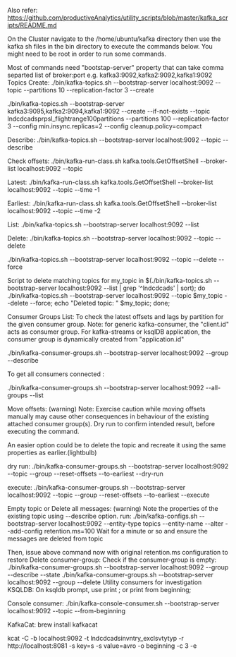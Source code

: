 Also refer: https://github.com/productiveAnalytics/utility_scripts/blob/master/kafka_scripts/README.md


On the Cluster navigate to the /home/ubuntu/kafka directory then use the kafka sh files in the bin directory to execute the commands below. You might need to be root in order to run some commands.

Most of commands need "bootstap-server" property that can take comma separted list of broker:port 
e.g. kafka3:9092,kafka2:9092,kafka1:9092
Topics
Create:
./bin/kafka-topics.sh --bootstrap-server localhost:9092 --topic <name-of-topic> --partitions 10 --replication-factor 3 --create

./bin/kafka-topics.sh --bootstrap-server kafka3:9095,kafka2:9094,kafka1:9092 --create --if-not-exists --topic lndcdcadsprpsl_flightrange100partitions --partitions 100 --replication-factor 3 --config min.insync.replicas=2 --config cleanup.policy=compact

Describe:
./bin/kafka-topics.sh --bootstrap-server localhost:9092 --topic <name-of-topic> --describe

Check offsets:
./bin/kafka-run-class.sh kafka.tools.GetOffsetShell --broker-list localhost:9092 --topic <name-of-topic>

Latest: ./bin/kafka-run-class.sh kafka.tools.GetOffsetShell --broker-list localhost:9092 --topic <name-of-topic> --time -1

Earliest: ./bin/kafka-run-class.sh kafka.tools.GetOffsetShell --broker-list localhost:9092 --topic <name-of-topic> --time -2

List:
./bin/kafka-topics.sh --bootstrap-server localhost:9092 --list

Delete:
./bin/kafka-topics.sh --bootstrap-server localhost:9092 --topic <name-of-topic> --delete

./bin/kafka-topics.sh --bootstrap-server localhost:9092 --topic <name-of-topic> --delete --force

Script to delete matching topics
for my_topic in $(./bin/kafka-topics.sh --bootstrap-server localhost:9092 --list | grep '^lndcdcads' | sort);
do
   ./bin/kafka-topics.sh --bootstrap-server localhost:9092 --topic $my_topic --delete --force;
   echo "Deleted topic: " $my_topic;
done;


Consumer Groups
List:
To check the latest offsets and lags by partition for the given consumer group. Note: for generic kafka-consumer, the "client.id" acts as consumer group. For kafka-streams or ksqlDB application, the consumer group is dynamically created from "application.id"

./bin/kafka-consumer-groups.sh --bootstrap-server localhost:9092 --group <consumer-group-id> --describe

To get all consumers connected : 

./bin/kafka-consumer-groups.sh --bootstrap-server localhost:9092 --all-groups --list

Move offsets: (warning)
Note: Exercise caution while moving offsets manually may cause other consequences in behaviour of the existing attached consumer group(s). Dry run to confirm intended result, before executing the command.

An easier option could be to delete the topic and recreate it using the same properties as earlier.(lightbulb)

dry run: ./bin/kafka-consumer-groups.sh --bootstrap-server localhost:9092 --topic <topic-name> --group <consumer-group-id> --reset-offsets  --to-earliest --dry-run

execute: ./bin/kafka-consumer-groups.sh --bootstrap-server localhost:9092 --topic <topic-name> --group <consumer-group-id> --reset-offsets  --to-earliest --execute

Empty topic or Delete all messages: (warning)
Note the properties of the existing topic using --describe option.
run: ./bin/kafka-configs.sh --bootstrap-server localhost:9092 --entity-type topics --entity-name <topic-name> --alter --add-config retention.ms=100
Wait for a minute or so and ensure the messages are deleted from topic

Then, issue above command now with original retention.ms configuration to restore
Delete consumer-group:
Check if the consumer-group is empty: ./bin/kafka-consumer-groups.sh --bootstrap-server localhost:9092 --group <consumer-group-id> --describe --state
./bin/kafka-consumer-groups.sh --bootstrap-server localhost:9092 --group <consumer-group-id> --delete 
Utility consumers for investigation
KSQLDB:
On ksqldb prompt, use print <topic-name>; or print <topic-name> from beginning;



Console consumer:
./bin/kafka-console-consumer.sh --bootstrap-server localhost:9092 --topic <topic-name> --from-beginning



KafkaCat:
brew install kafkacat

kcat -C -b localhost:9092 -t lndcdcadsinvntry_exclsvtytyp -r http://localhost:8081 -s key=s -s value=avro -o beginning -c 3 -e
